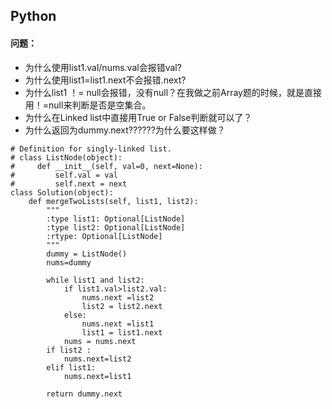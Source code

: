 ## Python

#### 问题：  
- 为什么使用list1.val/nums.val会报错val?
- 为什么使用list1=list1.next不会报错.next?
- 为什么list1 ！= null会报错，没有null？在我做之前Array题的时候，就是直接用！=null来判断是否是空集合。
- 为什么在Linked list中直接用True or False判断就可以了？
- 为什么返回为dummy.next??????为什么要这样做？

```
# Definition for singly-linked list.
# class ListNode(object):
#     def __init__(self, val=0, next=None):
#         self.val = val
#         self.next = next
class Solution(object):
    def mergeTwoLists(self, list1, list2):
        """
        :type list1: Optional[ListNode]
        :type list2: Optional[ListNode]
        :rtype: Optional[ListNode]
        """
        dummy = ListNode()
        nums=dummy

        while list1 and list2:
            if list1.val>list2.val:
                nums.next =list2
                list2 = list2.next
            else: 
                nums.next =list1
                list1 = list1.next
            nums = nums.next
        if list2 :
            nums.next=list2
        elif list1:
            nums.next=list1

        return dummy.next
        
```
